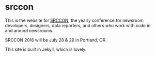 srccon
======

This is the website for [SRCCON](http://www.srccon.org), the yearly conference for newsroom developers, designers, data reporters, and others who work with code in and around newsrooms.

SRCCON 2016 will be July 28 & 29 in Portland, OR.

This site is built in Jekyll, which is lovely.
